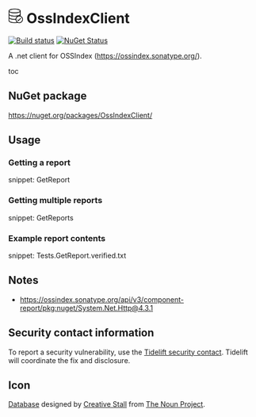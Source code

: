 # <img src="/src/icon.png" height="30px"> OssIndexClient

[![Build status](https://ci.appveyor.com/api/projects/status/41kf6ll7dbad35px?svg=true)](https://ci.appveyor.com/project/SimonCropp/ossindexclient)
[![NuGet Status](https://img.shields.io/nuget/v/OssIndexClient.svg)](https://www.nuget.org/packages/OssIndexClient/)

A .net client for OSSIndex (https://ossindex.sonatype.org/).


toc


## NuGet package

https://nuget.org/packages/OssIndexClient/


## Usage

### Getting a report

snippet: GetReport


### Getting multiple reports

snippet: GetReports


### Example report contents

snippet: Tests.GetReport.verified.txt



## Notes

 * https://ossindex.sonatype.org/api/v3/component-report/pkg:nuget/System.Net.Http@4.3.1


## Security contact information

To report a security vulnerability, use the [Tidelift security contact](https://tidelift.com/security). Tidelift will coordinate the fix and disclosure.


## Icon

[Database](https://thenounproject.com/term/database/310841/) designed by [Creative Stall](https://thenounproject.com/creativestall/) from [The Noun Project](https://thenounproject.com/creativepriyanka).